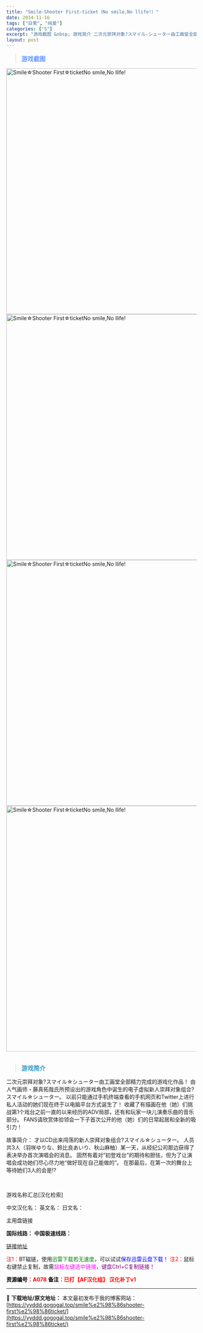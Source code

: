```yaml
---
title: "Smile☆Shooter First☆ticket（No smile,No llife!）"
date: 2014-11-16
tags: ["日常", "纯爱"]
categories: ["S"]
excerpt: "游戏截图 &nbsp; 游戏简介 二次元崇拜对象?スマイル☆シューター由工画堂全部精力完成的游戏化作品！ 由人气画师・藤真拓哉氏所预设出的游戏角色中诞生的电子虚拟新人崇拜对象组合?スマイル☆シューター。 以前只能通过手机终端查看的手机网页和Twitter上进行私人活动的她们现在终于以电脑平台方式诞生&hellip;"
layout: post
---
```


<div>
<blockquote><b><span style="font-size: 12pt; color: #6699ff;">游戏截图</span></b></blockquote>
<div><img title="点击放大" src="https://yyddd.gogogal.top/wp-content/uploads/2025/04/20250430_6811f9d261379.webp" alt="Smile☆Shooter First☆ticketNo smile,No llife!" width="650" /></div>
<div><img title="点击放大" src="https://yyddd.gogogal.top/wp-content/uploads/2025/04/20250430_6811f9d3f4173.webp" alt="Smile☆Shooter First☆ticketNo smile,No llife!" width="650" /></div>
<div><img title="点击放大" src="https://yyddd.gogogal.top/wp-content/uploads/2025/04/20250430_6811f9d5951b0.webp" alt="Smile☆Shooter First☆ticketNo smile,No llife!" width="650" /></div>
<div><img title="点击放大" src="https://yyddd.gogogal.top/wp-content/uploads/2025/04/20250430_6811f9d6d8645.webp" alt="Smile☆Shooter First☆ticketNo smile,No llife!" width="650" /></div>
&nbsp;
<blockquote><b><span style="font-size: 12pt; color: #3399cc;">游戏简介</span></b></blockquote>
<div>二次元崇拜对象?スマイル☆シューター由工画堂全部精力完成的游戏化作品！
由人气画师・藤真拓哉氏所预设出的游戏角色中诞生的电子虚拟新人崇拜对象组合?スマイル☆シューター。
以前只能通过手机终端查看的手机网页和Twitter上进行私人活动的她们现在终于以电脑平台方式诞生了！
收藏了有描画在他（她）们挑战第1个戏台之前一直的以来经历的ADV局部，还有和玩家一块儿演奏乐曲的音乐部分。
FANS请欣赏体验领会一下子首次公开的他（她）们的日常起居和全新的吸引力！


故事简介：
才以CD出来闯荡的新人崇拜对象组合?スマイル☆シューター。
人员共3人（羽咲ゆりな、鈴比良あいり、秋山麻柚）某一天，从经纪公司那边获得了表决举办首次演唱会的消息。
固然有着对“初登戏台”的期待和胆怯，但为了让演唱会成功她们尽心尽力地“做好现在自己能做的”。
在那最后，在第一次的舞台上等待她们3人的会是!?</div>
&nbsp;

游戏名称汇总[汉化检索]

中文汉化名：
英文名：
日文名：
</div>
<div class="panel panel-primary">
<div class="panel-heading">主用盘链接</div>
<div class="panel-body">

<b>国际线路：</b>
<b>中国极速线路：</b>

<!--wechatfans start-->

<a href="https://pan.xunlei.com/s/VOSNuPySswrbqhxlth6SngcJA1?pwd=v9fq#">链接地址</a>

<!--wechatfans end-->
<span style="color: #ff0000;">注1：</span>BT磁链，使用<span style="color: #008000;">迅雷下载若无速度</span>，可以试试<span style="color: #0000ff;">保存迅雷云盘下载！</span>
<span style="color: #ff0000;">注2：</span>鼠标右键禁止复制，故需<span style="color: #ff00ff;">鼠标左键选中链接</span>，<span style="color: #800080;">键盘Ctrl+C复制链接！</span>

</div>
<div class="panel-footer"><span style="color: #ff0000;"><b><span style="color: #000000;">资源编号</span>：A078</b></span>
<span style="color: #ff0000;"><b><span style="color: #000000;">备注</span>：已打【AF汉化组】 汉化补丁v1</b></span></div>
</div>

---
📖 **下载地址/原文地址：** 本文最初发布于我的博客网站：[https://yyddd.gogogal.top/smile%e2%98%86shooter-first%e2%98%86ticket/](https://yyddd.gogogal.top/smile%e2%98%86shooter-first%e2%98%86ticket/)
